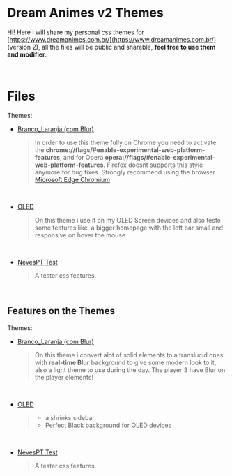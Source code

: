 # Dream Animes v2 Themes

Hi! Here i will share my personal css themes for [https://www.dreamanimes.com.br/](https://www.dreamanimes.com.br/) (version 2), all the files will be public and shareble, **feel free to use them and modifier**.

‎
‎


# Files

Themes:

 - [Branco_Laranja (com Blur)](https://github.com/nevespt/Dream-Animes-Themes/blob/master/v2-Themes/Branco_Laranja%20(com%20Blur).css "Branco_Laranja (com Blur).css")
	>In order to use this theme fully on Chrome you need to activate the **chrome://flags/#enable-experimental-web-platform-features**, and for Opera **opera://flags/#enable-experimental-web-platform-features**.
	Firefox doesnt supports this style anymore for bug fixes. Strongly recommend using the browser [Microsoft Edge Chromium](https://www.microsoftedgeinsider.com)

‎
- [OLED](https://github.com/nevespt/Dream-Animes-Themes/blob/master/v2-Themes/OLED.css)
	> On this theme i use it on my OLED Screen devices and also teste some features like, a bigger homepage with the left bar small and responsive on hover the mouse 

‎
- [NevesPT Test](https://github.com/nevespt/Dream-Animes-Themes/blob/master/v2-Themes/NevesPT%20Test.css)
	> A tester css features.   
 

‎
‎
## Features on the Themes

Themes:

 - [Branco_Laranja (com Blur)](https://github.com/nevespt/Dream-Animes-Themes/blob/master/v2-Themes/Branco_Laranja%20(com%20Blur).css "Branco_Laranja (com Blur).css")
	>On this theme i convert alot of solid elements to a translucid ones with **real-time Blur** background to give some modern look to it, also a light theme to use during the day.
	The player 3 have Blur on the player elements!
	
	‎
- [OLED](https://github.com/nevespt/Dream-Animes-Themes/blob/master/v2-Themes/OLED.css)
	> - a shrinks sidebar
	>  - Perfect Black background for OLED devices


‎
- [NevesPT Test](https://github.com/nevespt/Dream-Animes-Themes/blob/master/v2-Themes/NevesPT%20Test.css)
	> A tester css features.
